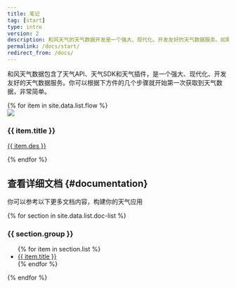 ```yaml
---
title: 笔记
tag: [start]
type: intro
version: 2
description: 和风天气的天气数据开发是一个强大、现代化、开发友好的天气数据服务。如果你是第一次接触我们的天气数据，那么认真读完本片章内容即可快速上手使用了。
permalink: /docs/start/
redirect_from: /docs/
---
```


和风天气数据包含了天气API、天气SDK和天气插件，是一个强大、现代化、开发友好的天气数据服务。你可以根据下方件的几个步骤就开始第一次获取到天气数据，非常简单。

<div class="row start-flow-chart">
    {% for item in site.data.list.flow %}
    <div class="col-md-4 col-sm-4 col-xs-12">
        <img src="/assets/images/{{ item.img }}.png" />
        <div class="start-flow-des">
            <h3>{{ item.title }}</h3>
            <p><a href="{{ item.link }}">{{ item.des }}</a></p>
        </div>
    </div>
    {% endfor %}
</div>

## 查看详细文档 {#documentation}

你可以参考以下更多文档内容，构建你的天气应用

{% for section in site.data.list.doc-list %}
<div class="row category">
    <div class="col-md-4 col-sm-2 col-xs-12">
        <h3 class="category-title">{{ section.group }}</h3>
    </div>
    <div class="col-md-8 col-sm-10 col-xs-12">
        <ul class="category-list">
            {% for item in section.list %}
            <li class="category-list-item"><a href="{{ item.link }}">{{ item.title }}</a></li>
            {% endfor %}
        </ul>
    </div>
</div>
{% endfor %}